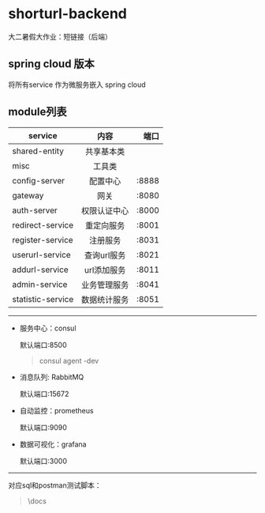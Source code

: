 # shorturl-backend

大二暑假大作业：短链接（后端）

## spring cloud 版本

将所有service 作为微服务嵌入 spring cloud

## module列表
service | 内容 | 端口
---|:--:|---:
shared-entity | 共享基本类 |  
misc|工具类|
config-server|配置中心|:8888
gateway | 网关 |:8080
auth-server|权限认证中心|:8000
redirect-service|重定向服务|:8001
register-service|注册服务|:8031
userurl-service|查询url服务|:8021
addurl-service|url添加服务|:8011
admin-service|业务管理服务|:8041
statistic-service | 数据统计服务 |:8051

---

* 服务中心：consul
  
  默认端口:8500
  >consul agent -dev

* 消息队列: RabbitMQ

  默认端口:15672

* 自动监控：prometheus

  默认端口:9090

* 数据可视化：grafana

  默认端口:3000

---

对应sql和postman测试脚本：
>\docs 